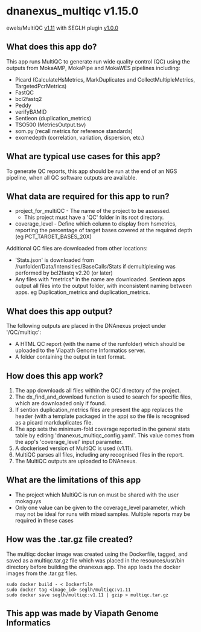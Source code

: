 # dnanexus_multiqc v1.15.0
ewels/MultiQC [v1.11](https://github.com/ewels/MultiQC/)
with SEGLH plugin [v1.0.0](https://github/moka-guys/multiqc_plugins)

## What does this app do?
This app runs MultiQC to generate run wide quality control (QC) using the outputs from MokaAMP, MokaPipe and MokaWES 
pipelines including:
* Picard (CalculateHsMetrics, MarkDuplicates and CollectMultipleMetrics, TargetedPcrMetrics)
* FastQC 
* bcl2fastq2
* Peddy
* verifyBAMID
* Sentieon (duplication_metrics)
* TSO500 (MetricsOutput.tsv)
* som.py (recall metrics for reference standards)
* exomedepth (correlation, variation, dispersion, etc.)

## What are typical use cases for this app?
To generate QC reports, this app should be run at the end of an NGS pipeline, when all QC software outputs are 
available.

## What data are required for this app to run?
* project_for_multiQC - The name of the project to be assessed.
  * This project must have a 'QC' folder in its root directory.
* coverage_level - Define which column to display from hsmetrics, reporting the percentage of target bases covered at 
the required depth (eg PCT_TARGET_BASES_20X)

Additional QC files are downloaded from other locations:
* 'Stats.json' is downloaded from  /runfolder/Data/Intensities/BaseCalls/Stats if demultiplexing was performed by 
bcl2fastq v2.20 (or later) 
* Any files with \*metrics\* in the name are downloaded. Sentieon apps output all files into the output folder, with 
inconsistent naming between apps. eg Duplication_metrics and duplication_metrics. 

## What does this app output?
The following outputs are placed in the DNAnexus project under '/QC/multiqc':
* A HTML QC report (with the name of the runfolder) which should be uploaded to the Viapath Genome Informatics server.
* A folder containing the output in text format.

## How does this app work?
1. The app downloads all files within the QC/ directory of the project. 
2. The dx_find_and_download function is used to search for specific files, which are downloaded only if found.
3. If sention duplication_metrics files are present the app replaces the header (with a template packaged in the app) 
so the file is recognised as a picard markduplicates file.
4. The app sets the minimum-fold coverage reported in the general stats table by editing 
'dnanexus_multiqc_config.yaml'. This value comes from the app's 'coverage_level' input parameter.
5. A dockerised version of MultiQC is used (v1.11). 
6. MultiQC parses all files, including any recognised files in the report.
7. The MultiQC outputs are uploaded to DNAnexus.

## What are the limitations of this app
* The project which MultiQC is run on must be shared with the user mokaguys
* Only one value can be given to the coverage_level parameter, which may not be ideal for runs with mixed samples. 
Multiple reports may be required in these cases

## How was the .tar.gz file created?
The multiqc docker image was created using the Dockerfile, tagged, and saved as a multiqc.tar.gz file which was placed 
in the resources/usr/bin directory before building the dnanexus app. The app loads the docker images from the .tar.gz 
files.
```
sudo docker build - < Dockerfile 
sudo docker tag <image_id> seglh/multiqc:v1.11 
sudo docker save seglh/multiqc:v1.11 | gzip > multiqc.tar.gz
```

## This app was made by Viapath Genome Informatics
